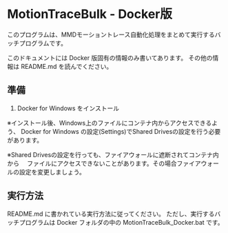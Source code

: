 # MotionTraceBulk - Docker版

このプログラムは、MMDモーショントレース自動化処理をまとめて実行するバッチプログラムです。

このドキュメントには Docker 版固有の情報のみ書いてあります。
その他の情報は README.md を読んでください。

## 準備

1. Docker for Windows をインストール

※インストール後、Windows上のファイルにコンテナ内からアクセスできるよう、
Docker for Windows の設定(Settings)でShared Drivesの設定を行う必要があります。

※Shared Drivesの設定を行っても、ファイアウォールに遮断されてコンテナ内から
　ファイルにアクセスできないことがあります。その場合ファイアウォールの設定を変更しましょう。

## 実行方法

README.md に書かれている実行方法に従ってください。
ただし、実行するバッチプログラムは Docker フォルダの中の MotionTraceBulk_Docker.bat です。
